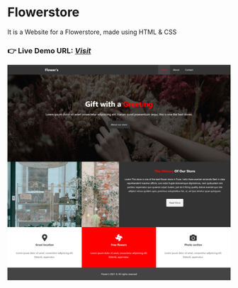 # Flowerstore

It is a Website for a Flowerstore, made using HTML & CSS

<!--link-->

### **👉 Live Demo URL:** <a href="https://shreyash00007.github.io/Flowerstore/">**_Visit_**</a>

![site_preview](./Img/site.png)
